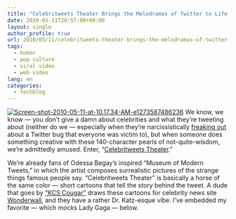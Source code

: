 ```yaml
---
title: "Celebritweets Theater Brings the Melodramas of Twitter to Life [VIDEO]"
date: 2010-05-11T20:57:00+00:00
layout: single
author_profile: true
url: 2010/05/11/celebritweets-theater-brings-the-melodramas-of-twitter-to-life-video/
tags:
  - humor
  - pop culture
  - viral video
  - web video
lang: en
categories: 
  - techblog
---
```

[![Screen-shot-2010-05-11-at-10.17.34-AM-e1273587486236](http://lh6.ggpht.com/_vaUVXcmC3OI/S-m9rs_S0gI/AAAAAAAACLM/kzn1JRAMuwI/Screen-shot-2010-05-11-at-10.17.34-AM-e1273587486236_thumb%5B1%5D.png?imgmax=800 "Screen-shot-2010-05-11-at-10.17.34-AM-e1273587486236")](http://lh5.ggpht.com/_vaUVXcmC3OI/S-m9nDMnWfI/AAAAAAAACLI/317pa2BGnx0/s1600-h/Screen-shot-2010-05-11-at-10.17.34-AM-e1273587486236%5B3%5D.png) We know, we know — you don’t give a damn about celebrities and what they’re tweeting about (neither do we — especially when they’re narcissistically [freaking out](http://twitter.com/KimKardashian/status/13741631004) about a Twitter bug that everyone was victim to), but when someone does something creative with these 140-character pearls of not-quite-wisdom, we’re admittedly amused. Enter, “[Celebritweets Theater](http://wonderwall.msn.com/movies/Tweets-Theater-97.videos).” 

We’re already fans of Odessa Begay’s inspired “Museum of Modern Tweets,” in which the artist composes surrealistic pictures of the strange things famous people say. “Celebritweets Theater” is basically a horse of the same color — short cartoons that tell the story behind the tweet. A dude that goes by [“KCS Cougar”](http://twitter.com/kcscougar) draws these cartoons for celebrity news site [Wonderwall](http://wonderwall.msn.com/), and they have a rather Dr. Katz-esque vibe. I’ve embedded my favorite — which mocks Lady Gaga — below.